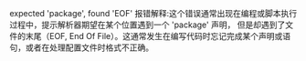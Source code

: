 expected 'package', found 'EOF'
报错解释:这个错误通常出现在编程或脚本执行过程中，提示解析器期望在某个位置遇到一个 'package' 声明，
但是却遇到了文件的末尾（EOF, End Of File）。这通常发生在编写代码时忘记完成某个声明或语句，或者在处理配置文件时格式不正确。
